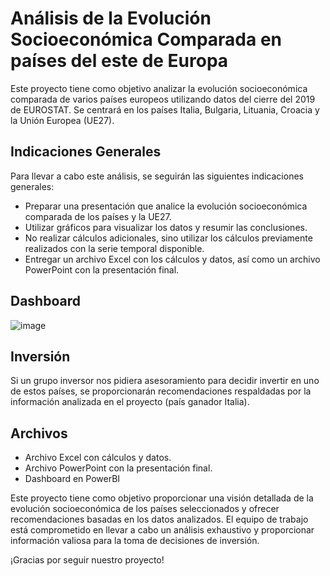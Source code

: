 # Análisis de la Evolución Socioeconómica Comparada en  países del este de Europa

Este proyecto tiene como objetivo analizar la evolución socioeconómica comparada de varios países europeos utilizando datos del cierre del 2019 de EUROSTAT. Se centrará en los países Italia, Bulgaria, Lituania, Croacia y la Unión Europea (UE27).

## Indicaciones Generales

Para llevar a cabo este análisis, se seguirán las siguientes indicaciones generales:

- Preparar una presentación que analice la evolución socioeconómica comparada de los países y la UE27.
- Utilizar gráficos para visualizar los datos y resumir las conclusiones.
- No realizar cálculos adicionales, sino utilizar los cálculos previamente realizados con la serie temporal disponible.
- Entregar un archivo Excel con los cálculos y datos, así como un archivo PowerPoint con la presentación final.

## Dashboard
![image](https://github.com/IsaacLaaouaj/Analisis_Socioeconomico_Este_UE/assets/117636062/f96406e1-f97a-4a4a-8cf8-a0de85604df3)

## Inversión

Si un grupo inversor nos pidiera asesoramiento para decidir invertir en uno de estos países, se proporcionarán recomendaciones respaldadas por la información analizada en el proyecto (país ganador Italia).

## Archivos

- Archivo Excel con cálculos y datos.
- Archivo PowerPoint con la presentación final.
- Dashboard en PowerBI

Este proyecto tiene como objetivo proporcionar una visión detallada de la evolución socioeconómica de los países seleccionados y ofrecer recomendaciones basadas en los datos analizados. El equipo de trabajo está comprometido en llevar a cabo un análisis exhaustivo y proporcionar información valiosa para la toma de decisiones de inversión.

¡Gracias por seguir nuestro proyecto!
